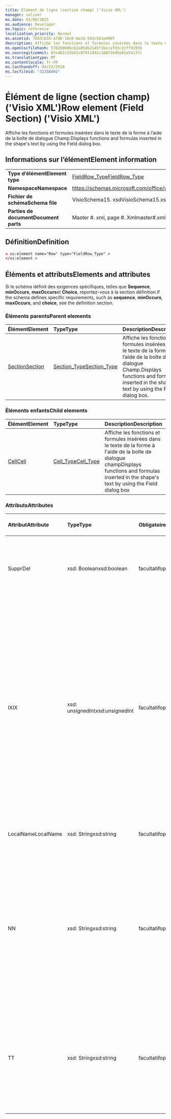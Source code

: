 ```yaml
---
title: Élément de ligne (section champ) ('Visio XML')
manager: soliver
ms.date: 03/09/2015
ms.audience: Developer
ms.topic: reference
localization_priority: Normal
ms.assetid: 7883cb55-a7db-10c0-be20-5d3c561e490f
description: Affiche les fonctions et formules insérées dans le texte de la forme à l’aide de la boîte de dialogue Champ.
ms.openlocfilehash: 578269b9bcb2a85db2145f1bccafd3c3cff91936
ms.sourcegitcommit: 8fe462c32b91c87911942c188f3445e85a54137c
ms.translationtype: MT
ms.contentlocale: fr-FR
ms.lasthandoff: 04/23/2019
ms.locfileid: "32358492"
---
```

# <a name="row-element-field-section-visio-xml"></a><span data-ttu-id="a51b9-103">Élément de ligne (section champ) ('Visio XML')</span><span class="sxs-lookup"><span data-stu-id="a51b9-103">Row element (Field Section) ('Visio XML')</span></span>

<span data-ttu-id="a51b9-104">Affiche les fonctions et formules insérées dans le texte de la forme à l’aide de la boîte de dialogue Champ.</span><span class="sxs-lookup"><span data-stu-id="a51b9-104">Displays functions and formulas inserted in the shape's text by using the Field dialog box.</span></span>
  
## <a name="element-information"></a><span data-ttu-id="a51b9-105">Informations sur l’élément</span><span class="sxs-lookup"><span data-stu-id="a51b9-105">Element information</span></span>

|||
|:-----|:-----|
|<span data-ttu-id="a51b9-106">**Type d’élément**</span><span class="sxs-lookup"><span data-stu-id="a51b9-106">**Element type**</span></span> <br/> |[<span data-ttu-id="a51b9-107">FieldRow_Type</span><span class="sxs-lookup"><span data-stu-id="a51b9-107">FieldRow_Type</span></span>](fieldrow_type-complextypevisio-xml.md) <br/> |
|<span data-ttu-id="a51b9-108">**Namespace**</span><span class="sxs-lookup"><span data-stu-id="a51b9-108">**Namespace**</span></span> <br/> |https://schemas.microsoft.com/office/visio/2012/main  <br/> |
|<span data-ttu-id="a51b9-109">**Fichier de schéma**</span><span class="sxs-lookup"><span data-stu-id="a51b9-109">**Schema file**</span></span> <br/> |<span data-ttu-id="a51b9-110">VisioSchema15. xsd</span><span class="sxs-lookup"><span data-stu-id="a51b9-110">VisioSchema15.xsd</span></span>  <br/> |
|<span data-ttu-id="a51b9-111">**Parties de document**</span><span class="sxs-lookup"><span data-stu-id="a51b9-111">**Document parts**</span></span> <br/> |<span data-ttu-id="a51b9-112">Master #. xml, page #. Xml</span><span class="sxs-lookup"><span data-stu-id="a51b9-112">master#.xml, page#.xml</span></span>  <br/> |
   
## <a name="definition"></a><span data-ttu-id="a51b9-113">Définition</span><span class="sxs-lookup"><span data-stu-id="a51b9-113">Definition</span></span>

```XML
< xs:element name="Row" type="FieldRow_Type" >
</xs:element >
```

## <a name="elements-and-attributes"></a><span data-ttu-id="a51b9-114">Éléments et attributs</span><span class="sxs-lookup"><span data-stu-id="a51b9-114">Elements and attributes</span></span>

<span data-ttu-id="a51b9-115">Si le schéma définit des exigences spécifiques, telles que **Sequence**, **minOccurs**, **maxOccurs**et **Choice**, reportez-vous à la section définition.</span><span class="sxs-lookup"><span data-stu-id="a51b9-115">If the schema defines specific requirements, such as **sequence**, **minOccurs**, **maxOccurs**, and **choice**, see the definition section.</span></span> 
  
### <a name="parent-elements"></a><span data-ttu-id="a51b9-116">Éléments parents</span><span class="sxs-lookup"><span data-stu-id="a51b9-116">Parent elements</span></span>

|<span data-ttu-id="a51b9-117">**Élément**</span><span class="sxs-lookup"><span data-stu-id="a51b9-117">**Element**</span></span>|<span data-ttu-id="a51b9-118">**Type**</span><span class="sxs-lookup"><span data-stu-id="a51b9-118">**Type**</span></span>|<span data-ttu-id="a51b9-119">**Description**</span><span class="sxs-lookup"><span data-stu-id="a51b9-119">**Description**</span></span>|
|:-----|:-----|:-----|
|[<span data-ttu-id="a51b9-120">Section</span><span class="sxs-lookup"><span data-stu-id="a51b9-120">Section</span></span>](section-element-sheet_type-complextypevisio-xml.md) <br/> |[<span data-ttu-id="a51b9-121">Section_Type</span><span class="sxs-lookup"><span data-stu-id="a51b9-121">Section_Type</span></span>](section_type-complextypevisio-xml.md) <br/> |<span data-ttu-id="a51b9-122">Affiche les fonctions et formules insérées dans le texte de la forme à l’aide de la boîte de dialogue Champ.</span><span class="sxs-lookup"><span data-stu-id="a51b9-122">Displays functions and formulas inserted in the shape's text by using the Field dialog box.</span></span>  <br/> |
   
### <a name="child-elements"></a><span data-ttu-id="a51b9-123">Éléments enfants</span><span class="sxs-lookup"><span data-stu-id="a51b9-123">Child elements</span></span>

|<span data-ttu-id="a51b9-124">**Élément**</span><span class="sxs-lookup"><span data-stu-id="a51b9-124">**Element**</span></span>|<span data-ttu-id="a51b9-125">**Type**</span><span class="sxs-lookup"><span data-stu-id="a51b9-125">**Type**</span></span>|<span data-ttu-id="a51b9-126">**Description**</span><span class="sxs-lookup"><span data-stu-id="a51b9-126">**Description**</span></span>|
|:-----|:-----|:-----|
|[<span data-ttu-id="a51b9-127">Cell</span><span class="sxs-lookup"><span data-stu-id="a51b9-127">Cell</span></span>](cell-element-field-sectionvisio-xml.md) <br/> |[<span data-ttu-id="a51b9-128">Cell_Type</span><span class="sxs-lookup"><span data-stu-id="a51b9-128">Cell_Type</span></span>](cell_type-complextypevisio-xml.md) <br/> |<span data-ttu-id="a51b9-129">Affiche les fonctions et formules insérées dans le texte de la forme à l'aide de la boîte de dialogue champ</span><span class="sxs-lookup"><span data-stu-id="a51b9-129">Displays functions and formulas inserted in the shape's text by using the Field dialog box</span></span>  <br/> |
   
### <a name="attributes"></a><span data-ttu-id="a51b9-130">Attributs</span><span class="sxs-lookup"><span data-stu-id="a51b9-130">Attributes</span></span>

|<span data-ttu-id="a51b9-131">**Attribut**</span><span class="sxs-lookup"><span data-stu-id="a51b9-131">**Attribute**</span></span>|<span data-ttu-id="a51b9-132">**Type**</span><span class="sxs-lookup"><span data-stu-id="a51b9-132">**Type**</span></span>|<span data-ttu-id="a51b9-133">**Obligatoire**</span><span class="sxs-lookup"><span data-stu-id="a51b9-133">**Required**</span></span>|<span data-ttu-id="a51b9-134">**Description**</span><span class="sxs-lookup"><span data-stu-id="a51b9-134">**Description**</span></span>|<span data-ttu-id="a51b9-135">**Valeurs possibles**</span><span class="sxs-lookup"><span data-stu-id="a51b9-135">**Possible values**</span></span>|
|:-----|:-----|:-----|:-----|:-----|
|<span data-ttu-id="a51b9-136">Suppr</span><span class="sxs-lookup"><span data-stu-id="a51b9-136">Del</span></span>  <br/> |<span data-ttu-id="a51b9-137">xsd: Boolean</span><span class="sxs-lookup"><span data-stu-id="a51b9-137">xsd:boolean</span></span>  <br/> |<span data-ttu-id="a51b9-138">facultatif</span><span class="sxs-lookup"><span data-stu-id="a51b9-138">optional</span></span>  <br/> |<span data-ttu-id="a51b9-139">Indique si une ligne qui serait normalement héritée d'une forme de base a été supprimée.</span><span class="sxs-lookup"><span data-stu-id="a51b9-139">Specifies whether a row that would otherwise be inherited from a master shape has been deleted.</span></span>  <br/> |<span data-ttu-id="a51b9-140">Valeurs du type xsd: Boolean.</span><span class="sxs-lookup"><span data-stu-id="a51b9-140">Values of the xsd:boolean type.</span></span>  <br/> |
|<span data-ttu-id="a51b9-141">IX</span><span class="sxs-lookup"><span data-stu-id="a51b9-141">IX</span></span>  <br/> |<span data-ttu-id="a51b9-142">xsd: unsignedInt</span><span class="sxs-lookup"><span data-stu-id="a51b9-142">xsd:unsignedInt</span></span>  <br/> |<span data-ttu-id="a51b9-143">facultatif</span><span class="sxs-lookup"><span data-stu-id="a51b9-143">optional</span></span>  <br/> |<span data-ttu-id="a51b9-144">Spécifie l'identificateur de base 1 de la ligne.</span><span class="sxs-lookup"><span data-stu-id="a51b9-144">Specifies the one-based identifier for the row.</span></span> <span data-ttu-id="a51b9-145">Elle doit être unique et supérieure à celle des autres identificateurs de la même section. L'attribut IX est utilisé uniquement pour les sections Character, Connection, Field, FillGradient, Geometry, Layer, LineGradient, paragraph, Reviewer, Scratch et tabs.</span><span class="sxs-lookup"><span data-stu-id="a51b9-145">It should be unqiue and greater than other identifiers in the same section.The IX attribute is only used for the Character, Connection, Field, FillGradient, Geometry, Layer, LineGradient, Paragraph, Reviewer, Scratch, and Tabs sections.</span></span> <span data-ttu-id="a51b9-146">Une ligne ne peut avoir qu'un des attributs IX ou N.</span><span class="sxs-lookup"><span data-stu-id="a51b9-146">A row can only have one of the IX or N attributes.</span></span>  <br/> |<span data-ttu-id="a51b9-147">Valeurs du type xsd: unsignedInt.</span><span class="sxs-lookup"><span data-stu-id="a51b9-147">Values of the xsd:unsignedInt type.</span></span>  <br/> |
|<span data-ttu-id="a51b9-148">LocalName</span><span class="sxs-lookup"><span data-stu-id="a51b9-148">LocalName</span></span>  <br/> |<span data-ttu-id="a51b9-149">xsd: String</span><span class="sxs-lookup"><span data-stu-id="a51b9-149">xsd:string</span></span>  <br/> |<span data-ttu-id="a51b9-150">facultatif</span><span class="sxs-lookup"><span data-stu-id="a51b9-150">optional</span></span>  <br/> |<span data-ttu-id="a51b9-151">Spécifie le nom unique dépendant de la langue de la ligne.</span><span class="sxs-lookup"><span data-stu-id="a51b9-151">Specifies the unique language-dependent name of the row.</span></span>  <br/> |<span data-ttu-id="a51b9-152">Valeurs du type xsd: String.</span><span class="sxs-lookup"><span data-stu-id="a51b9-152">Values of the xsd:string type.</span></span>  <br/> |
|<span data-ttu-id="a51b9-153">N</span><span class="sxs-lookup"><span data-stu-id="a51b9-153">N</span></span>  <br/> |<span data-ttu-id="a51b9-154">xsd: String</span><span class="sxs-lookup"><span data-stu-id="a51b9-154">xsd:string</span></span>  <br/> |<span data-ttu-id="a51b9-155">facultatif</span><span class="sxs-lookup"><span data-stu-id="a51b9-155">optional</span></span>  <br/> |<span data-ttu-id="a51b9-156">Spécifie le nom unique indépendant de la langue de la ligne. L'attribut N est utilisé uniquement pour les sections User, Property, actions, Control, Connection, hyperLink et ActionTag.</span><span class="sxs-lookup"><span data-stu-id="a51b9-156">Specifies the unique language-independent name of the row.The N attribute is only used for the User, Property, Actions, Control, Connection, Hyperlink, and ActionTag sections.</span></span> <span data-ttu-id="a51b9-157">Une ligne ne peut avoir qu'un des attributs IX ou N.</span><span class="sxs-lookup"><span data-stu-id="a51b9-157">A row can only have one of the IX or N attributes.</span></span>  <br/> |<span data-ttu-id="a51b9-158">Valeurs du type xsd: String.</span><span class="sxs-lookup"><span data-stu-id="a51b9-158">Values of the xsd:string type.</span></span>  <br/> |
|<span data-ttu-id="a51b9-159">T</span><span class="sxs-lookup"><span data-stu-id="a51b9-159">T</span></span>  <br/> |<span data-ttu-id="a51b9-160">xsd: String</span><span class="sxs-lookup"><span data-stu-id="a51b9-160">xsd:string</span></span>  <br/> |<span data-ttu-id="a51b9-161">facultatif</span><span class="sxs-lookup"><span data-stu-id="a51b9-161">optional</span></span>  <br/> |<span data-ttu-id="a51b9-162">Cette énumération spécifie le type de tracé géométrique représenté par la ligne et utilisé dans la visualisation de géométrie.</span><span class="sxs-lookup"><span data-stu-id="a51b9-162">Specifies the type of the geometric path represented by the row and used in geometry visualization.</span></span> <span data-ttu-id="a51b9-163">L'attribut T est utilisé uniquement pour la section Geometry.</span><span class="sxs-lookup"><span data-stu-id="a51b9-163">The T attribute is only used for the Geometry section.</span></span>  <br/> |<span data-ttu-id="a51b9-164">Valeurs du type xsd: String.</span><span class="sxs-lookup"><span data-stu-id="a51b9-164">Values of the xsd:string type.</span></span>  <br/> |
   

